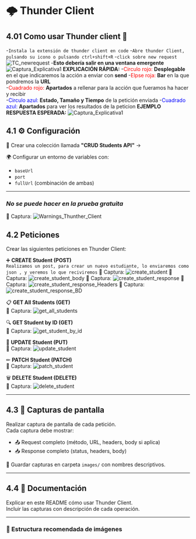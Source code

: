 

# 🌩️ Thunder Client

## 4.01 Como usar Thunder client 👀

-`Instala la extensión de thunder client en code`
-`Abre thunder Client, pulsando su icono o pulsando ctrl+shift+R`
-`click sobre new request`
![TC_newrequest](./images/TCnewrequest.png)
-**Esto debería salir en una ventana emergente**
![Captura_Explicativa1](./images/capturaExplicativaTC.png)
**EXPLICACIÓN RÁPIDA:**
-<span style="color:red">Circulo rojo:</span>   **Desplegable** en el que indicaremos la acción a enviar con **send**
-<span style="color:red">Elpse roja:</span>     **Bar** en la que pondremos la **URL**          
-<span style="color:red">Cuadrado rojo:</span>  **Apartados** a rellenar para la acción que fueramos ha hacer y recibir  
-<span style="color:blue">Circulo azul:</span>  **Estado, Tamaño y Tiempo** de la petición enviada
-<span style="color:blue">Cuadrado azul:</span> **Apartados** para ver los resultados de la peticion
**EJEMPLO RESPUESTA ESPERADA:**
![Captura_Explicativa1](./images/capturaExplicativaTC_Respuesta.png)
## 4.1 ⚙ Configuración

📁 Crear una colección llamada **"CRUD Students API"** -> 

🌍 Configurar un entorno de variables con:
- `baseUrl`
- `port`
- `fullUrl` (combinación de ambas)

---
### ***No se puede hacer en la prueba gratuita***
📸 Captura: ![Warnings_Thunther_Client](./images/CapturaWarningsThuntherClient.png)

## 4.2 Peticiones

Crear las siguientes peticiones en Thunder Client:

➕ **CREATE Student (POST)**  
`Realizamos un post, para crear un nuevo estudiante, lo enviaremos como json , y veremos lo que reciviremos`
📸 Captura: ![create_student](./images/Post_Headers_TC.png)
📸 Captura: ![create_student_body](./images/Post_Body_TC.png)
📸 Captura: ![create_student_response](./images/Post_Response_TC.png)
📸 Captura: ![create_student_response_Headers](./images/Post_Response_Header_TC.png)
📸 Captura: ![create_student_response_BD](./images/Post_BD_TC.png)



📋 **GET All Students (GET)**  
📸 Captura: ![get_all_students](./images/get_all_students.png)

🔍 **GET Student by ID (GET)**  
📸 Captura: ![get_student_by_id](./images/get_student_by_id.png)

🔄 **UPDATE Student (PUT)**  
📸 Captura: ![update_student](./images/update_student.png)

✏ **PATCH Student (PATCH)**  
📸 Captura: ![patch_student](./images/patch_student.png)

🗑 **DELETE Student (DELETE)**  
📸 Captura: ![delete_student](./images/delete_student.png)

---

## 4.3 📸 Capturas de pantalla

Realizar captura de pantalla de cada petición.  
Cada captura debe mostrar:

- 📤 Request completo (método, URL, headers, body si aplica)  
- 📥 Response completo (status, headers, body)  

💾 Guardar capturas en carpeta `images/` con nombres descriptivos.

---

## 4.4 📝 Documentación

Explicar en este README cómo usar Thunder Client.  
Incluir las capturas con descripción de cada operación.

---

### 📂 Estructura recomendada de imágenes

